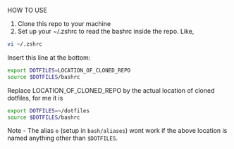 HOW TO USE 

1. Clone this repo to your machine
2. Set up your ~/.zshrc to read the bashrc inside the repo. Like,

```bash
vi ~/.zshrc
```

Insert this line at the bottom:
```bash
export DOTFILES=LOCATION_OF_CLONED_REPO
source $DOTFILES/bashrc
```


Replace LOCATION_OF_CLONED_REPO by the actual location of cloned dotfiles, for me it is 
```bash
export DOTFILES=~/dotfiles
source $DOTFILES/bashrc
```

Note - The alias `e` (setup in `bash/aliases`) wont work if the above location is named anything other than `$DOTFILES`.
